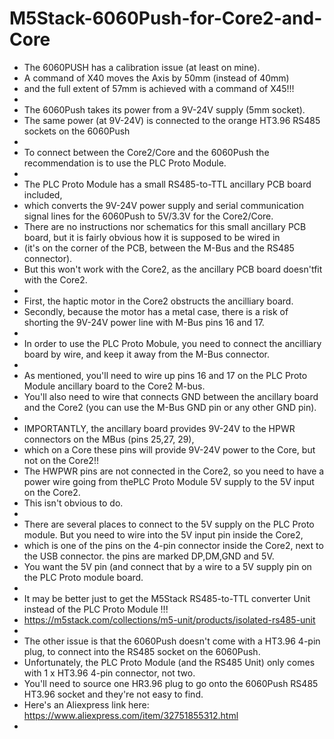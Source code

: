 # M5Stack-6060Push-for-Core2-and-Core

* The 6060PUSH has a calibration issue (at least on mine). 
* A command of X40 moves the Axis by 50mm (instead of 40mm) 
* and the full extent of 57mm is achieved with a command of X45!!!
* 
* The 6060Push takes its power from a 9V-24V supply (5mm socket).
* The same power (at 9V-24V) is connected to the orange HT3.96 RS485 sockets on the 6060Push
* 
* To connect between the Core2/Core and the 6060Push the recommendation is to use the PLC Proto Module.
* 
* The PLC Proto Module has a small RS485-to-TTL ancillary PCB board included, 
* which converts the 9V-24V power supply and serial communication signal lines for the 6060Push to 5V/3.3V for the Core2/Core.
* There are no instructions nor schematics for this small ancillary PCB board, but it is fairly obvious how it is supposed to be wired in 
* (it's on the corner of the PCB, between the M-Bus and the RS485 connector).
* But this won't work with the Core2, as the ancillary PCB board doesn'tfit with the Core2. 
* 
* First, the haptic motor in the Core2 obstructs the ancilliary board. 
* Secondly, because the motor has a metal case, there is a risk of shorting the 9V-24V power line with M-Bus pins 16 and 17.
* 
* In order to use the PLC Proto Mobule, you need to connect the ancilliary board by wire, and keep it away from the M-Bus connector.
* 
* As mentioned, you'll need to wire up pins 16 and 17 on the PLC Proto Module ancillary board to the Core2 M-bus.
* You'll also need to wire that connects GND between the ancillary board and the Core2 (you can use the M-Bus GND pin or any other GND pin).
* 
* IMPORTANTLY, the ancillary board provides 9V-24V to the HPWR connectors on the MBus (pins 25,27, 29), 
* which on a Core these pins will provide 9V-24V power to the Core, but not on the Core2!! 
* The HWPWR pins are not connected in the Core2, so you need to have a power wire going from thePLC Proto Module 5V supply to the 5V input on the Core2. 
* This isn't obvious to do. 
* 
* There are several places to connect to the 5V supply on the PLC Proto module. But you need to wire into the 5V input pin inside the Core2, 
* which is one of the pins on the 4-pin connector inside the Core2, next to the USB connector. the pins are marked DP,DM,GND and 5V. 
* You want the 5V pin (and connect that by a wire to a 5V supply pin on the PLC Proto module board.
* 
* It may be better just to get the M5Stack RS485-to-TTL converter Unit instead of the PLC Proto Module !!!
* https://m5stack.com/collections/m5-unit/products/isolated-rs485-unit
* 
* The other issue is that the 6060Push doesn't come with a HT3.96 4-pin plug, to connect into the RS485 socket on the 6060Push.
* Unfortunately, the PLC Proto Module (and the RS485 Unit) only comes with 1 x HT3.96 4-pin connector, not two.
* You'll need to source one HR3.96 plug to go onto the 6060Push RS485 HT3.96 socket and they're not easy to find. 
* Here's an Aliexpress link here: https://www.aliexpress.com/item/32751855312.html
* 
